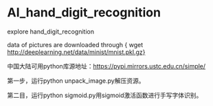 # AI_hand_digit_recognition
explore hand_digit_recognition

data of pictures are downloaded through {
wget http://deeplearning.net/data/minist/mnist.pkl.gz}

中国大陆可用python库源地址：https://pypi.mirrors.ustc.edu.cn/simple/


第一步，运行python unpack_image.py解压资源。

第二目，运行python sigmoid.py用sigmoid激活函数进行手写字体识别。